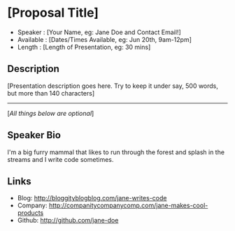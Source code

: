 [Proposal Title]
========================

* Speaker   : [Your Name, eg: Jane Doe and Contact Email!] 
* Available : [Dates/Times Available, eg: Jun 20th, 9am-12pm] 
* Length    : [Length of Presentation, eg: 30 mins]

Description
-----------

[Presentation description goes here. Try to keep it under say, 500 words, but more than 140 characters]

---------------
[*All things below are optional*]

Speaker Bio
-----------

I'm a big furry mammal that likes to run through the forest and splash in the streams and I write code sometimes.

Links
-----

* Blog: http://bloggityblogblog.com/jane-writes-code
* Company: http://companitycompanycomp.com/jane-makes-cool-products
* Github: http://github.com/jane-doe
